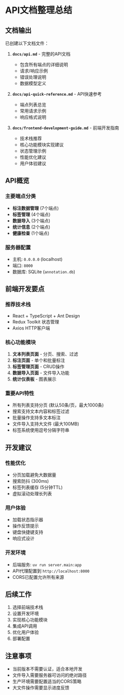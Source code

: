 # API文档整理总结

## 文档输出

已创建以下文档文件：

1. **`docs/api.md`** - 完整的API文档
   - 包含所有端点的详细说明
   - 请求/响应示例
   - 错误处理说明
   - 数据模型定义

2. **`docs/api-quick-reference.md`** - API快速参考
   - 端点列表总览
   - 常用请求示例
   - 响应格式说明

3. **`docs/frontend-development-guide.md`** - 前端开发指南
   - 技术栈推荐
   - 核心功能模块实现建议
   - 状态管理示例
   - 性能优化建议
   - 用户体验建议

## API概览

### 主要端点分类
- **标注数据管理** (7个端点)
- **标签管理** (4个端点)
- **数据导入** (3个端点)
- **统计信息** (2个端点)
- **健康检查** (1个端点)

### 服务器配置
- 主机: `0.0.0.0` (localhost)
- 端口: `8000`
- 数据库: SQLite (`annotation.db`)

## 前端开发要点

### 推荐技术栈
- React + TypeScript + Ant Design
- Redux Toolkit 状态管理
- Axios HTTP客户端

### 核心功能模块
1. **文本列表页面** - 分页、搜索、过滤
2. **标注页面** - 单个和批量标注
3. **标签管理页面** - CRUD操作
4. **数据导入页面** - 文件导入功能
5. **统计仪表板** - 图表展示

### 重要API特性
- 所有列表支持分页 (默认50条/页，最大1000条)
- 搜索支持文本内容和标签过滤
- 批量操作支持多文本标注
- 文件导入支持大文件 (最大100MB)
- 标签系统使用逗号分隔字符串

## 开发建议

### 性能优化
- 分页加载避免大数据量
- 搜索防抖 (300ms)
- 标签列表缓存 (5分钟TTL)
- 虚拟滚动处理长列表

### 用户体验
- 加载状态指示器
- 操作反馈提示
- 键盘快捷键支持
- 响应式设计

### 开发环境
- 后端服务: `uv run server.main:app`
- API代理配置到 `http://localhost:8000`
- CORS已配置允许所有来源

## 后续工作

1. 选择前端技术栈
2. 设置开发环境
3. 实现核心功能模块
4. 集成API调用
5. 优化用户体验
6. 部署配置

## 注意事项

- 当前版本不需要认证，适合本地开发
- 文件导入需要服务器可访问的绝对路径
- 生产环境需要配置适当的CORS策略
- 大文件操作需要显示进度反馈 